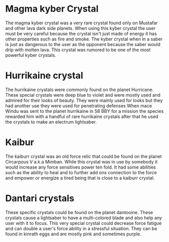 # Magma kyber Crystal
The magma kyber crystal was a very rare crystal found only on Mustafar and other lava dark side planets.
When using this kyber crystal the user must be very careful because the crystal isn't just made of energy it has other properties such as fire and smoke.
The kyber crystal when in a saber is just as dangerous to the user as the opponent because the saber would drip with molten lava.
This crystal was rumored to be one of the most powerful kyber crystals.

# Hurrikaine crystal
The hurrikaine crystals were commonly found on the planet Hurricane.
These special crystals were deep blue to violet and were mostly used and admired for their looks of beauty.
They were mainly used for looks but they had another use they were used for penetrating defenses When mace Windu was sent to the planet hurrikaine in 58 BBY for a mission the species rewarded him with a handful of rare hurrikaine crystals after that he used the crystals to make an electrum lightsaber.



# Kaibur
The kaiburr crystal was an old force relic that could be found on the planet Circarpous V a.k.a Mimban.
While this crystal was in use by somebody it would increase any force sensitives power ten fold.
It had some abilities such as the ability to heal and to further add ons connection to the force and empower or energize a tired being that is close to a kaiburr crystal.



# Dantari crystals
These specific crystals could be found on the planet dantooine.
These crystals cause a lightsaber to have a multi-colored blade and also help any user with it to focus.
This very special crystal could decrease force fatigue and can double a user's force ability in a stressful situation.
They can be found in kinrath eggs and are mostly pink and sometimes purple.